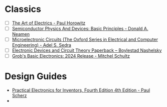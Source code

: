 # Classics
- [ ] [The Art of Electrics - Paul Horowitz](https://a.co/d/624FosO)
- [ ] [Semiconductor Physics And Devices: Basic Principles - Donald A. Neamen](https://a.co/d/fKiJbYl)
- [ ] [Microelectronic Circuits (The Oxford Series in Electrical and Computer Engineering) - Adel S. Sedra](https://a.co/d/fsV7vxh)
- [ ] [Electronic Devices and Circuit Theory Paperback – Boylestad Nashelsky](https://a.co/d/a8XrVfz)
- [ ] [Grob's Basic Electronics: 2024 Release - Mitchel Schultz](https://a.co/d/4aiBddc)

# Design Guides
- [Practical Electronics for Inventors, Fourth Edition 4th Edition - Paul Scherz](https://a.co/d/1QgWrsu)
- 
